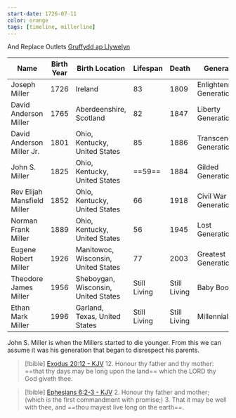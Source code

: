 ```yaml
---
start-date: 1726-07-11
color: orange
tags: [timeline, millerline]
---
```


<span
	  class='ob-timelines' 
	  data-title='Remove Carpet' 
	  data-img = 'https://lh3.googleusercontent.com/pw/ADCreHcbtuXm5s9dXpXS-PCjzatd-D-asqwSdDUUKYkY3BrbjjBTSdwoo35EUMk9Eaymyu70ApSriHqGVEu5ciyegU6XdZZ4P88HkcUQWABMo40_k8c9cBzFUyOhlhn3UaD0gTC9qFqK9GSqnWvNzwQ6wBwsHA=w698-h931-s-no-gm?authuser=0'>
	  And Replace Outlets
</span>
[Gruffydd ap Llywelyn](https://www.familysearch.org/tree/person/details/KN42-SDM)



| Name                        | Birth Year | Birth Location                      | Lifespan     | Death        | Generation                |
| --------------------------- | ---------- | ----------------------------------- | ------------ | ------------ | ------------------------- |
| Joseph Miller               | 1726       | Ireland                             | 83           | 1809         | Enlightenment Generation  |
| David Anderson Miller       | 1765       | Aberdeenshire, Scotland             | 82           | 1847         | Liberty Generation        |
| David Anderson Miller Jr.   | 1801       | Ohio, Kentucky, United States       | 85           | 1886         | Transcendental Generation |
| John S. Miller              | 1825       | Ohio, Kentucky, United States       | ==59==       | 1884         | Gilded Generation         |
| Rev Elijah Mansfield Miller | 1852       | Ohio, Kentucky, United States       | 66           | 1918         | Civil War Generation      |
| Norman Frank Miller         | 1889       | Ohio, Kentucky, United States       | 56           | 1945         | Lost Generation           |
| Eugene Robert Miller        | 1926       | Manitowoc, Wisconsin, United States | 77           | 2003         | Greatest Generation       |
| Theodore James Miller       | 1956       | Sheboygan, Wisconsin, United States | Still Living | Still Living | Baby Boomer               |
| Ethan Mark Miller           | 1996       | Garland, Texas, United States       | Still Living | Still Living | Millennial                |


John S. Miller is when the Millers started to die younger. From this we can assume it was his generation that began to disrespect his parents.

> [!bible] [Exodus 20:12 - KJV](https://bible-api.com/Exodus+20:12?translation=kjv)
> 12. Honour thy father and thy mother: ==that thy days may be long upon the land== which the LORD thy God giveth thee.

> [!bible] [Ephesians 6:2-3 - KJV](https://bible-api.com/Ephesians+6:2-3?translation=kjv)
> 2. Honour thy father and mother; (which is the first commandment with promise;)
> 3. That it may be well with thee, and ==thou mayest live long on the earth==.

